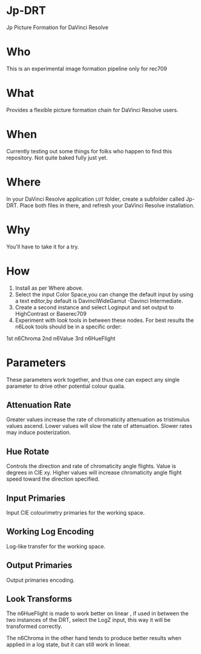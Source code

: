 # Jp-DRT

Jp Picture Formation for DaVinci Resolve

# Who

This is an experimental image formation pipeline only for rec709

# What

Provides a flexible picture formation chain for DaVinci Resolve users.

# When

Currently testing out some things for folks who happen to find this repository. Not quite baked fully just yet.

# Where

In your DaVinci Resolve application `LUT` folder, create a subfolder called Jp-DRT. Place both files in there, and refresh your DaVinci Resolve installation.

# Why

You'll have to take it for a try.

# How

1. Install as per Where above.
2. Select the input Color Space,you can change the default input by using a text editor,by default is DavinciWideGamut -Davinci Intermediate.
3. Create a second instance and select Loginput and set output to HighContrast or Baserec709
4. Experiment with look tools in between these nodes.
For best results the n6Look tools should be in a specific order:

1st n6Chroma
2nd n6Value
3rd n6HueFlight

# Parameters
These parameters work together, and thus one can expect any single parameter to drive other potential colour qualia.

## Attenuation Rate
Greater values increase the rate of chromaticity attenuation as tristimulus values ascend. Lower values will slow the rate of attenuation. Slower rates may induce posterization.

## Hue Rotate
Controls the direction and rate of chromaticity angle flights. Value is degrees in CIE xy. Higher values will increase chromaticity angle flight speed toward the direction specified.



## Input Primaries
Input CIE colourimetry primaries for the working space.

## Working Log Encoding
Log-like transfer for the working space.

## Output Primaries
Output primaries encoding.

## Look Transforms
The n6HueFlight is made to work better on linear , if used in between the two instances of the DRT, select the LogZ input, this way it will be transformed correctly.

The n6Chroma in the other hand tends to produce better results when applied in a log state, but it can still work in linear.
